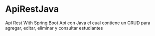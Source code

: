 # ApiRestJava
Api Rest With Spring Boot
Api con Java el cual contiene un CRUD para agregar, editar, eliminar y consultar estudiantes
